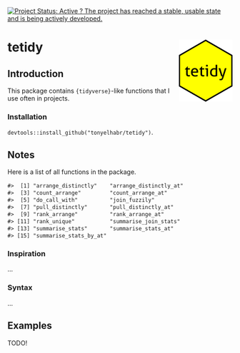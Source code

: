 
[![Project Status: Active ? The project has reached a stable, usable state and is being actively developed.](http://www.repostatus.org/badges/latest/active.svg)](http://www.repostatus.org/#active)

tetidy <img src="man/figures/logo.png" align="right"/>
======================================================

Introduction
------------

This package contains `{tidyverse}`-like functions that I use often in projects.

### Installation

`devtools::install_github("tonyelhabr/tetidy")`.

Notes
-----

Here is a list of all functions in the package.

    #>  [1] "arrange_distinctly"    "arrange_distinctly_at"
    #>  [3] "count_arrange"         "count_arrange_at"     
    #>  [5] "do_call_with"          "join_fuzzily"         
    #>  [7] "pull_distinctly"       "pull_distinctly_at"   
    #>  [9] "rank_arrange"          "rank_arrange_at"      
    #> [11] "rank_unique"           "summarise_join_stats" 
    #> [13] "summarise_stats"       "summarise_stats_at"   
    #> [15] "summarise_stats_by_at"

### Inspiration

...

### Syntax

...

Examples
--------

TODO!
